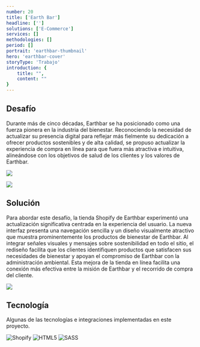 ```yaml
---
number: 20
title: ['Earth Bar']
headline: ['']
solutions: ['E-Commerce']
services: []
methodologies: []
period: []
portrait: 'earthbar-thumbnail'
hero: 'earthbar-cover'
storyType: 'Trabajo'
introduction: {
    title: "",
    content: ""
}
---
```



## Desafío

Durante más de cinco décadas, Earthbar se ha posicionado como una fuerza pionera en la industria del bienestar. Reconociendo la necesidad de actualizar su presencia digital para reflejar más fielmente su dedicación a ofrecer productos sostenibles y de alta calidad, se propuso actualizar la experiencia de compra en línea para que fuera más atractiva e intuitiva, alineándose con los objetivos de salud de los clientes y los valores de Earthbar.

![](/work/earth-bar-figure-01.jpg)

![](/work/earth-bar-figure-02.jpg)

## Solución

Para abordar este desafío, la tienda Shopify de Earthbar experimentó una actualización significativa centrada en la experiencia del usuario. La nueva interfaz presenta una navegación sencilla y un diseño visualmente atractivo que muestra prominentemente los productos de bienestar de Earthbar. Al integrar señales visuales y mensajes sobre sostenibilidad en todo el sitio, el rediseño facilita que los clientes identifiquen productos que satisfacen sus necesidades de bienestar y apoyan el compromiso de Earthbar con la administración ambiental. Esta mejora de la tienda en línea facilita una conexión más efectiva entre la misión de Earthbar y el recorrido de compra del cliente.

![](/work/earth-bar-figure-03.jpg)

## Tecnología

Algunas de las tecnologías e integraciones implementadas en este proyecto.

<div class="story_story__mainContent__technologies__v5XXm">
  <div class="story_story__mainContent__technologies__images__6NSg5">
    <div>
      <img loading="lazy" src="/technologies/shopify.svg" alt="Shopify"/>
      <img loading="lazy" src="/technologies/html.svg" alt="HTML5"/>
      <img loading="lazy" src="/technologies/sass.svg" alt="SASS"/>
    </div>
  </div>
</div>
